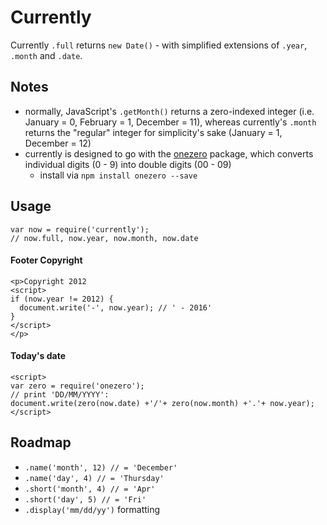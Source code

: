 # Currently

Currently `.full` returns `new Date()` - with simplified extensions of `.year`, `.month` and `.date`.

## Notes

 * normally, JavaScript's `.getMonth()` returns a zero-indexed integer (i.e. January = 0, February = 1, December = 11), whereas currently's `.month` returns the "regular" integer for simplicity's sake (January = 1, December = 12)
 * currently is designed to go with the [onezero](onezero) package, which converts individual digits (0 - 9) into double digits (00 - 09)
   * install via `npm install onezero --save`

## Usage

```
var now = require('currently');
// now.full, now.year, now.month, now.date
```

#### Footer Copyright

```
<p>Copyright 2012
<script>
if (now.year != 2012) {
  document.write('-', now.year); // ' - 2016'
}
</script>
</p>
```

#### Today's date

```
<script>
var zero = require('onezero');
// print 'DD/MM/YYYY':
document.write(zero(now.date) +'/'+ zero(now.month) +'.'+ now.year);
</script>
```

## Roadmap

 * `.name('month', 12) // = 'December'`
 * `.name('day', 4) // = 'Thursday'`
 * `.short('month', 4) // = 'Apr'`
 * `.short('day', 5) // = 'Fri'`
 * `.display('mm/dd/yy')` formatting
